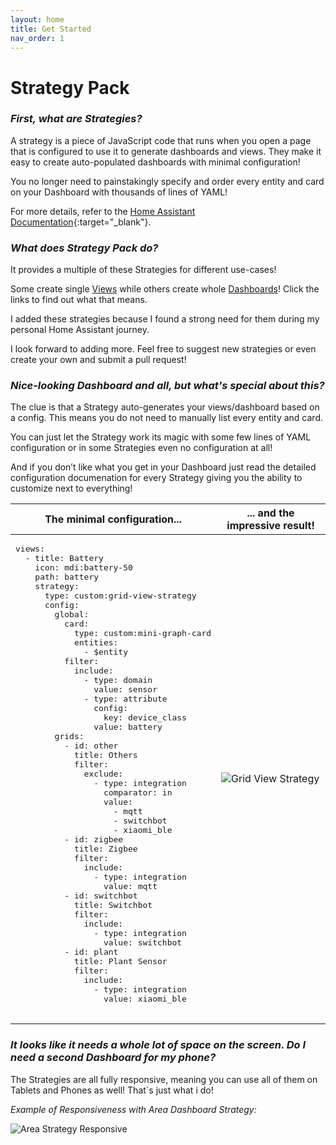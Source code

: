 ```yaml
---
layout: home
title: Get Started
nav_order: 1
---
```


# Strategy Pack

### *First, what are Strategies?*

A strategy is a piece of JavaScript code that runs when you open a page that is configured to use it to generate dashboards and views. They make it easy to create auto-populated dashboards with minimal configuration!

You no longer need to painstakingly specify and order every entity and card on your Dashboard with thousands of lines of YAML! 

For more details, refer to the [Home Assistant Documentation](https://developers.home-assistant.io/docs/frontend/custom-ui/custom-strategy/){:target="_blank"}.

### *What does Strategy Pack do?*

It provides a multiple of these Strategies for different use-cases!

Some create single [Views](view) while others create whole [Dashboards](dashboard)! Click the links to find out what that means.

I added these strategies because I found a strong need for them during my personal Home Assistant journey.

I look forward to adding more. Feel free to suggest new strategies or even create your own and submit a pull request!

### *Nice-looking Dashboard and all, but what's special about this?*

The clue is that a Strategy auto-generates your views/dashboard based on a config. This means you do not need to manually list every entity and card.

You can just let the Strategy work its magic with some few lines of YAML configuration or in some Strategies even no configuration at all!

And if you don’t like what you get in your Dashboard just read the detailed configuration documenation for every Strategy giving you the ability to customize next to everything!

<table>
  <thead>
    <tr>
      <th>The minimal configuration...</th>
      <th>... and the impressive result!</th>
    </tr>
  </thead>
  <tbody>
    <tr>
      <td>
        <pre>
views:
  - title: Battery
    icon: mdi:battery-50
    path: battery
    strategy:
      type: custom:grid-view-strategy
      config:
        global:
          card:
            type: custom:mini-graph-card
            entities:
              - $entity
          filter:
            include:
              - type: domain
                value: sensor
              - type: attribute
                config:
                  key: device_class
                value: battery
        grids:
          - id: other
            title: Others
            filter:
              exclude:
                - type: integration
                  comparator: in
                  value:
                    - mqtt
                    - switchbot
                    - xiaomi_ble
          - id: zigbee
            title: Zigbee
            filter:
              include:
                - type: integration
                  value: mqtt
          - id: switchbot
            title: Switchbot
            filter:
              include:
                - type: integration
                  value: switchbot
          - id: plant
            title: Plant Sensor
            filter:
              include:
                - type: integration
                  value: xiaomi_ble
        </pre>
      </td>
      <td><img src="{{site.baseurl}}/assets/grid/grid-view-strategy-battery-example.png" alt="Grid View Strategy" style="max-height: 20rem;" /></td>
    </tr>
  </tbody>
</table>

### *It looks like it needs a whole lot of space on the screen. Do I need a second Dashboard for my phone?*

The Strategies are all fully responsive, meaning you can use all of them on Tablets and Phones as well! That`s just what i do!

*Example of Responsiveness with Area Dashboard Strategy:*

<img src="{{site.baseurl}}/assets/area/area-strategy-responsive-new.gif" alt="Area Strategy Responsive" style="max-height: 20rem;" />
